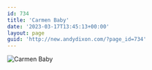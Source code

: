 ```yaml
---
id: 734
title: 'Carmen Baby'
date: '2023-03-17T13:45:13+00:00'
layout: page
guid: 'http://new.andydixon.com/?page_id=734'
---
```


![Carmen Baby](https://i0.wp.com/assets.g8x2.ldn.idrivee2-23.com/posters/Carmen%20Baby%2001.jpg?w=1200&ssl=1 "Carmen Baby")